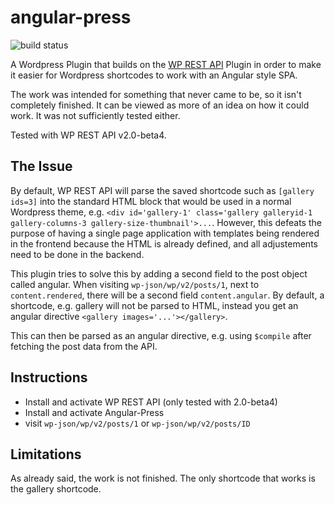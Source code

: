 # angular-press

![build status](https://travis-ci.org/nomve/angular-press.svg)

A Wordpress Plugin that builds on the [WP REST API](http://v2.wp-api.org/) Plugin
in order to make it easier for Wordpress shortcodes to work with an Angular style SPA.

The work was intended for something that never came to be, so it isn't completely finished.
It can be viewed as more of an idea on how it could work. It was not sufficiently tested either.

Tested with WP REST API v2.0-beta4.

## The Issue
By default, WP REST API will parse the saved shortcode such as `[gallery ids=3]` into the standard
HTML block that would be used in a normal Wordpress theme, e.g. `<div id='gallery-1' class='gallery
galleryid-1 gallery-columns-3 gallery-size-thumbnail'>...`. However, this defeats the purpose of 
having a single page application with templates being rendered in the frontend because the HTML is
already defined, and all adjustements need to be done in the backend.

This plugin tries to solve this by adding a second field to the post object called angular. When
visiting `wp-json/wp/v2/posts/1`, next to `content.rendered`, there will be a second field `content.angular`.
By default, a shortcode, e.g. gallery will not be parsed to HTML, instead you get an angular directive
`<gallery images='...'></gallery>`.

This can then be parsed as an angular directive, e.g. using `$compile` after fetching the post data from the API.

## Instructions
* Install and activate WP REST API (only tested with 2.0-beta4)
* Install and activate Angular-Press
* visit `wp-json/wp/v2/posts/1` or `wp-json/wp/v2/posts/ID`

## Limitations
As already said, the work is not finished. The only shortcode that works is the gallery shortcode.
